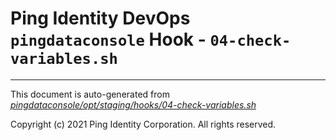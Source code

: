 
# Ping Identity DevOps `pingdataconsole` Hook - `04-check-variables.sh`

---
This document is auto-generated from _[pingdataconsole/opt/staging/hooks/04-check-variables.sh](https://github.com/pingidentity/pingidentity-docker-builds/blob/master/pingdataconsole/opt/staging/hooks/04-check-variables.sh)_

Copyright (c) 2021 Ping Identity Corporation. All rights reserved.
